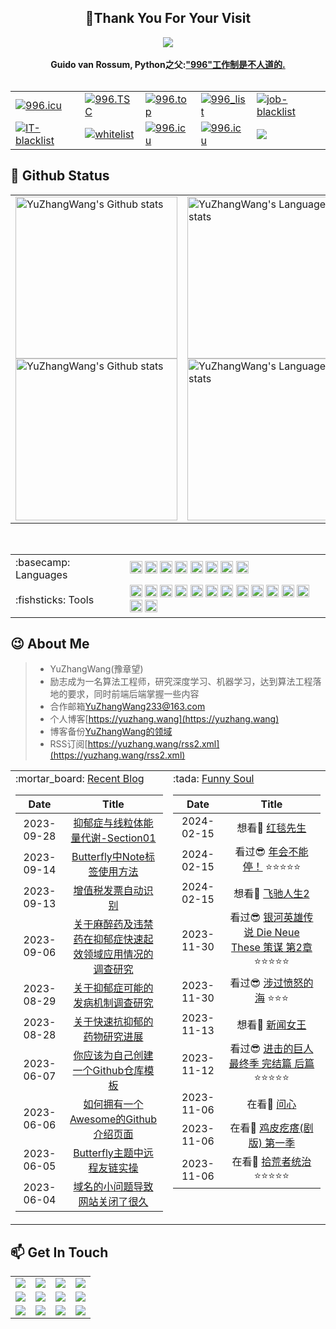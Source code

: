 <!-- 欢迎界面并展示访问次数 -->
<h2 align="center">👋Thank You For Your Visit</h2>
<div align="center">
<img src="https://profile-counter.deno.dev/YuZhangWang/count.svg">
</div>
</br>


<!-- 反996运动 https://996.icu  https://github.com/996icu -->
<div align="center">
    <strong>Guido van Rossum, Python之父:<a href="https://twitter.com/gvanrossum/status/1111628076801236993">"996"工作制是不人道的.</a></strong>
    </br>
    </br>
    <table border="0">
  <tr>
    <td><a href="https://996.icu"><img src="https://img.shields.io/badge/link-996.icu-red.svg?style=for-the-badge" alt="996.icu" /></a></td>
    <td><a href="https://996tsc.netlify.app/#/sticker"><img src="https://img.shields.io/badge/link-996.TSC-red?style=for-the-badge" alt="996.TSC" /></a></td>
    <td><a href="https://github.com/top996/top.996"><img src="https://img.shields.io/badge/link-top.996-red?style=for-the-badge" alt="996.top" /></a></td>
    <td><a href="https://fengt-t.github.io/996_list/"><img src="https://img.shields.io/badge/link-996__list-red?style=for-the-badge" alt="996_list" /></a></td>
    <td><a href="https://github.com/it-job-blacklist/996ICU.job.blacklist_company"><img src="https://img.shields.io/badge/link-job--blacklist-red?style=for-the-badge" alt="job-blacklist" /></a></td>
  </tr>
  <tr>
    <td><a href="https://github.com/zxpsuper/IT-blacklist"><img src="https://img.shields.io/badge/link-IT--blacklist-red?style=for-the-badge" alt="IT-blacklist" /></a></td>
    <td><a href="https://github.com/996icu/996.ICU/tree/master/whitelist"><img src="https://img.shields.io/badge/link-whitelist-success?style=for-the-badge" alt="whitelist" /></a></td>
    <td><a href="https://github.com/996icu/996.ICU/blob/master/LICENSE"><img src="https://img.shields.io/badge/license-NPL%20(The%20996%20Prohibited%20License)-blue?style=for-the-badge" alt="996.icu" /></a></td>
    <td><a href="https://github.com/996icu/996.ICU/blob/master/LICENSE"><img src="https://img.shields.io/badge/license-Anti%20996-blue.svg?style=for-the-badge" alt="996.icu" /></a></td>
    <td><a href="https://github.com/YuZhangWang/YuZhangWang/blob/master/LICENSE"><img src="https://img.shields.io/github/license/onlyGuo/nginx-gui.svg?style=for-the-badge"></a></td>
  </tr>
</table> 
</div>


<!-- 关于我的一些编程信息,例如Github状态,Github仓库内编程语言使用情况统计,常用的编程语言,常用的编程框架和IDE工具,Github粉丝点赞访客 -->
## :star2: Github Status
<div align="center">
<table>
    <tr>
        <!-- Github状态 -->
        <td>
            <a href="https://github.com/anuraghazra/github-readme-stats#gh-light-mode-only">
            <img height=259 src="https://github-readme-stats.vercel.app/api?username=YuZhangWang&show_icons=true&line_height=28&hide_border=true&card_width=347&include_all_commits=true&role=owner,collaborator&show=reviews,discussions_answered&rank_icon=percentile&exclude_repo=github-readme-stats&theme=default#gh-light-mode-only" alt="YuZhangWang's Github stats" />
            </a>
            <a href="https://github.com/anuraghazra/github-readme-stats#gh-dark-mode-only">
            <img height=259 src="https://github-readme-stats.vercel.app/api?username=YuZhangWang&show_icons=true&line_height=28&hide_border=true&card_width=347&include_all_commits=true&role=owner,collaborator&show=reviews,discussions_answered&rank_icon=percentile&exclude_repo=github-readme-stats&theme=dark&bg_color=000000#gh-dark-mode-only" alt="YuZhangWang's Github stats" />
            </a>
        </td>
        <!-- Github仓库内编程语言使用情况统计 -->
        <td>
            <a href="https://github.com/anuraghazra/github-readme-stats#gh-light-mode-only">
            <img height=259 src="https://github-readme-stats-git-masterrstaa-rickstaa.vercel.app/api/top-langs/?username=YuZhangWang&layout=compact&langs_count=12&hide_border=true&role=owner,collaborator&theme=default#gh-light-mode-only" alt="YuZhangWang's Language stats" />
            </a>
            <a href="https://github.com/anuraghazra/github-readme-stats#gh-dark-mode-only">
            <img height=259 src="https://github-readme-stats-git-masterrstaa-rickstaa.vercel.app/api/top-langs/?username=YuZhangWang&layout=compact&langs_count=12&hide_border=true&role=owner,collaborator&theme=dark&bg_color=000000#gh-dark-mode-only" alt="YuZhangWang's Language stats" />
            </a>
        </td>
    </tr>
</table>
</div>


</br>

<!-- 常用的编程语言和常用的编程框架和IDE工具 -->
<div align="center">
<table>
<tr>
<td>
:basecamp: Languages
</td>
<td>
<code><img height="20" src="https://cdn.jsdelivr.net/gh/YuZhangWang/Creative_pictures01@main/img/20210910011149.png" alt="Python" /></code>
<code><img height="20" src="https://cdn.jsdelivr.net/gh/devicons/devicon/icons/cplusplus/cplusplus-plain.svg" alt="CPP" /></code>
<code><img height="20" src="https://cdn.jsdelivr.net/gh/devicons/devicon/icons/markdown/markdown-original.svg" alt="Markdown" /></code>
<code><img height="20" src="https://cdn.jsdelivr.net/gh/devicons/devicon/icons/latex/latex-original.svg" alt="Latex" /></code>
<code><img height="20" src="https://cdn.jsdelivr.net/gh/devicons/devicon/icons/html5/html5-plain.svg" alt="Html" /></code>
<code><img height="20" src="https://cdn.jsdelivr.net/gh/devicons/devicon/icons/css3/css3-plain.svg" alt="CSS" /></code>
<code><img height="20" src="https://cdn.jsdelivr.net/gh/devicons/devicon/icons/javascript/javascript-plain.svg" alt="Javascript" /></code>
<code><img height="20" src="https://cdn.jsdelivr.net/gh/devicons/devicon/icons/java/java-plain.svg" alt="Java" /></code>
</td>
</tr>
    
<tr>
<td>
:fishsticks: Tools
</td>
<td>
<code><img height="20" src="https://gcore.jsdelivr.net/gh/YuZhangWang/Creative-pictures02@master/img/pycharm.svg" alt="Pycharm" /></code>
<code><img height="20" src="https://cdn.jsdelivr.net/gh/devicons/devicon/icons/anaconda/anaconda-original.svg" alt="Anaconda" /></code>
<code><img height="20" src="https://cdn.jsdelivr.net/gh/devicons/devicon/icons/pytorch/pytorch-original.svg" alt="Pytorch" /></code>   
<code><img height="20" src="https://cdn.jsdelivr.net/gh/devicons/devicon/icons/opencv/opencv-original.svg" alt="Opencv"></code>
<code><img height="20" src="https://cdn.jsdelivr.net/gh/devicons/devicon/icons/tensorflow/tensorflow-original.svg" alt="TensorFlow" /></code>
<code><img height="20" src="https://cdn.jsdelivr.net/gh/devicons/devicon/icons/django/django-plain.svg" alt="Django"></code>
<code><img height="20" src="https://cdn.jsdelivr.net/gh/devicons/devicon/icons/flask/flask-original.svg" alt="Flask"></code>
<code><img height="20" src="https://gcore.jsdelivr.net/gh/YuZhangWang/Creative-pictures02@master/img/clion.svg" alt="Clion"/></code>
<code><img height="20" src="https://cdn.jsdelivr.net/gh/devicons/devicon/icons/cmake/cmake-original.svg" alt="CMake"/></code>
<code><img height="20" src="https://cdn.jsdelivr.net/gh/devicons/devicon/icons/nodejs/nodejs-plain.svg" alt="Node.js"/></code>
<code><img height="20" src="https://cdn.jsdelivr.net/gh/devicons/devicon/icons/git/git-original.svg" alt="Git" /></code>
<code><img height="20" src="https://cdn.jsdelivr.net/gh/devicons/devicon/icons/vscode/vscode-original.svg" alt="Visual-Studio-Code" /></code>
<code><img height="20" src="https://cdn.jsdelivr.net/gh/devicons/devicon/icons/opensuse/opensuse-original.svg" alt="openSUSE" /></code>
<code><img height="20" src="https://cdn.jsdelivr.net/gh/devicons/devicon/icons/firefox/firefox-plain.svg" alt="Firefox" /></code>
</td>
</tr>
</table>
</div>

<!-- 关于我的一些信息 -->
## :wink: About Me
> - YuZhangWang(豫章望)
> - 励志成为一名算法工程师，研究深度学习、机器学习，达到算法工程落地的要求，同时前端后端掌握一些内容   
> - 合作邮箱<a href="mailto:YuZhangWang233@163.com">YuZhangWang233@163.com</a>   
> - 个人博客[https://yuzhang.wang](https://yuzhang.wang)   
> - 博客备份[YuZhangWang的领域](https://flowus.cn/yuzhangwang/share/7df66bdd-907c-4023-803c-b8c5cfe06d4a)   
> - RSS订阅[https://yuzhang.wang/rss2.xml](https://yuzhang.wang/rss2.xml)   


<table width="100%" align="center" padding="0" margin="0">
<tr>
<td valign="top" width="50%">
:mortar_board:  <a href="https://yuzhang.wang" target="_blank">Recent Blog</a> 
  
<!-- START_SECTION:blog -->
| Date | Title |
| :-: | :---: |
| 2023-09-28 | <a href='https://yuzhang.wang/134-depression-mitochondrial-energy-metabolism-01/' target='_blank'>抑郁症与线粒体能量代谢-Section01</a> |
| 2023-09-14 | <a href='https://yuzhang.wang/142-note-tag/' target='_blank'>Butterfly中Note标签使用方法</a> |
| 2023-09-13 | <a href='https://yuzhang.wang/139-invoice-identification/' target='_blank'>增值税发票自动识别</a> |
| 2023-09-06 | <a href='https://yuzhang.wang/138-prohibited-drugs/' target='_blank'>关于麻醉药及违禁药在抑郁症快速起效领域应用情况的调查研究</a> |
| 2023-08-29 | <a href='https://yuzhang.wang/137-etiopathogenesis/' target='_blank'>关于抑郁症可能的发病机制调查研究</a> |
| 2023-08-28 | <a href='https://yuzhang.wang/136-rapid-treatment-depression/' target='_blank'>关于快速抗抑郁的药物研究进展</a> |
| 2023-06-07 | <a href='https://yuzhang.wang/133-best-template/' target='_blank'>你应该为自己创建一个Github仓库模板</a> |
| 2023-06-06 | <a href='https://yuzhang.wang/132-github-introduction/' target='_blank'>如何拥有一个Awesome的Github介绍页面</a> |
| 2023-06-05 | <a href='https://yuzhang.wang/131-remote-friend-linking/' target='_blank'>Butterfly主题中远程友链实操</a> |
| 2023-06-04 | <a href='https://yuzhang.wang/130-domain-name-issue/' target='_blank'>域名的小问题导致网站关闭了很久</a> |
<!-- END_SECTION:blog -->
</td>
    
<td valign="top" width="50%"> 
:tada:  <a href="https://yuzhang.wang" target="_blank">Funny Soul</a> 
    
<!-- START_SECTION:douban -->
| Date | Title |
| :-: | :---: |
| 2024-02-15 | 想看🤔 <a href='https://movie.douban.com/subject/35494829/' target='_blank'>红毯先生</a>  |
| 2024-02-15 | 看过😎 <a href='https://movie.douban.com/subject/35725869/' target='_blank'>年会不能停！</a> ⭐⭐⭐⭐⭐ |
| 2024-02-15 | 想看🤔 <a href='https://movie.douban.com/subject/36369452/' target='_blank'>飞驰人生2</a>  |
| 2023-11-30 | 看过😎 <a href='https://movie.douban.com/subject/35904144/' target='_blank'>银河英雄传说 Die Neue These 策谋 第2章</a> ⭐⭐⭐⭐⭐ |
| 2023-11-30 | 看过😎 <a href='https://movie.douban.com/subject/33456512/' target='_blank'>涉过愤怒的海</a> ⭐⭐⭐ |
| 2023-11-13 | 想看🤔 <a href='https://movie.douban.com/subject/36140095/' target='_blank'>新闻女王</a>  |
| 2023-11-12 | 看过😎 <a href='https://movie.douban.com/subject/36283000/' target='_blank'>进击的巨人 最终季 完结篇 后篇</a> ⭐⭐⭐⭐⭐ |
| 2023-11-06 | 在看👀 <a href='https://movie.douban.com/subject/34905779/' target='_blank'>问心</a>  |
| 2023-11-06 | 在看👀 <a href='https://movie.douban.com/subject/35059344/' target='_blank'>鸡皮疙瘩(剧版) 第一季</a>  |
| 2023-11-06 | 在看👀 <a href='https://movie.douban.com/subject/35932858/' target='_blank'>拾荒者统治</a> ⭐⭐⭐⭐⭐ |
<!-- END_SECTION:douban -->
</td>
</tr>
    
<!-- START_SECTION:github-xxx -->
<!-- END_SECTION:github-xxx -->
    
</table>


<!-- 各种平台联系方式 -->
## :mailbox: Get In Touch
<div align="center">
<table border="0">
  <tr>
    <td>
        <!-- StackOverFlow -->
        <a href="https://stackoverflow.com/users/16347524/yuzhangwang" target="_blank"> 
        <img src="https://img.shields.io/badge/StackOverFlow-YuZhangWang-%23F48024?style=for-the-badge">
        </a>
    </td>
    <td>
        <!-- CSDN -->
        <a href="https://blog.csdn.net/qq_43616274" target="_blank"> 
        <img src="https://img.shields.io/badge/CSDN-YuZhangWang-%23FC5531?style=for-the-badge">
        </a>
    </td>
    <td>
        <!-- 掘金 -->
    <a href="https://juejin.cn/user/4476867080633319" target="_blank"> 
    <img src="https://img.shields.io/badge/%E6%8E%98%E9%87%91-YuZhangWang-%231E80FF?style=for-the-badge">
    </a>
    </td>
    <td>
        <!-- 知乎 -->
        <a href="https://www.zhihu.com/people/YuZhangWang" target="_blank"> 
        <img src="https://img.shields.io/badge/%E7%9F%A5%E4%B9%8E-YuZhangWang-%230066FF?style=for-the-badge">
        </a>
    </td>
  </tr>
  <tr>
    <td>
        <!-- Github -->
        <a href="https://github.com/YuZhangWang" target="_blank"> 
        <img src="https://img.shields.io/badge/Github-YuZhangWang-%2324292F?style=for-the-badge">
        </a>
    </td>
    <td>
        <!-- Gitee -->
        <a href="https://gitee.com/YuZhangWang233" target="_blank"> 
        <img src="https://img.shields.io/badge/Gitee-YuZhangWang-%23C71D23?style=for-the-badge">
        </a>
    </td>
    <td>
        <!-- LeetCode -->
        <a href="https://leetcode-cn.com/u/yuzhangwang/" target="_blank"> 
        <img src="https://img.shields.io/badge/LeetCode-YuZhangWang-%23FFA119?style=for-the-badge">
        </a>
     </td>
    <td>
        <!-- bilibili -->
        <a href="https://space.bilibili.com/19474542" target="_blank"> 
        <img src="https://img.shields.io/badge/bilibili-YuZhangWang-%23FB7299?style=for-the-badge">
        </a>
    </td>
  </tr>
  <tr>
    <td>
        <!-- 酷安 -->
        <a href="http://www.coolapk.com/u/1670757" target="_blank"> 
        <img src="https://img.shields.io/badge/%E9%85%B7%E5%AE%89-YuZhangWang-%2311C273?style=for-the-badge">
        </a>
     </td>
    <td>
        <!-- 网易云 -->
        <a href="https://music.163.com/#/user/home?id=340104770" target="_blank"> 
        <img src="https://img.shields.io/badge/%E7%BD%91%E6%98%93%E4%BA%91-YuZhangWang-%23DF001B?style=for-the-badge">
        </a>
    </td>
    <td>
        <!-- QQ -->
        <a href="https://cdn.jsdelivr.net/gh/YuZhangWang/Creative_pictures01@main/2021/03/09/qrcode_1615295622746.jpg" target="_blank"> 
        <img src="https://img.shields.io/badge/QQ-YuZhangWang-%2350BCFE?style=for-the-badge">
        </a>
    </td>
    <td>
        <!-- 微信 -->
        <a href="https://cdn.jsdelivr.net/gh/YuZhangWang/Creative_pictures01@main/2021/03/09/mmqrcode1615295634051.png" target="_blank"> 
        <img src="https://img.shields.io/badge/%E5%BE%AE%E4%BF%A1-YuZhangWang-%231AAD19?style=for-the-badge">
        </a>
    </td>
  </tr>
</table>
</div>
